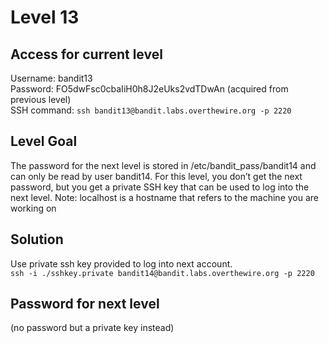 # Level 13

## Access for current level
Username: bandit13<br>
Password: FO5dwFsc0cbaIiH0h8J2eUks2vdTDwAn (acquired from previous level)<br>
SSH command: `ssh bandit13@bandit.labs.overthewire.org -p 2220`<br>

## Level Goal
The password for the next level is stored in /etc/bandit_pass/bandit14 and can only be read by user bandit14. For this level, you don’t get the next password, but you get a private SSH key that can be used to log into the next level. Note: localhost is a hostname that refers to the machine you are working on

## Solution
Use private ssh key provided to log into next account.<br>
`ssh -i ./sshkey.private bandit14@bandit.labs.overthewire.org -p 2220`

## Password for next level
(no password but a private key instead)<br>